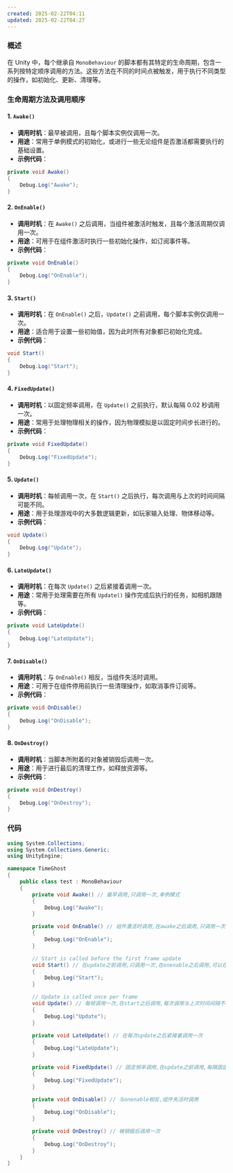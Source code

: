 ```yaml
---
created: 2025-02-22T04:11
updated: 2025-02-22T04:27
---
```

### 概述
在 Unity 中，每个继承自 `MonoBehaviour` 的脚本都有其特定的生命周期，包含一系列按特定顺序调用的方法。这些方法在不同的时间点被触发，用于执行不同类型的操作，如初始化、更新、清理等。

### 生命周期方法及调用顺序

#### 1. `Awake()`
- **调用时机**：最早被调用，且每个脚本实例仅调用一次。
- **用途**：常用于单例模式的初始化，或进行一些无论组件是否激活都需要执行的基础设置。
- **示例代码**：
```csharp
private void Awake()
{
    Debug.Log("Awake");
}
```

#### 2. `OnEnable()`
- **调用时机**：在 `Awake()` 之后调用，当组件被激活时触发，且每个激活周期仅调用一次。
- **用途**：可用于在组件激活时执行一些初始化操作，如订阅事件等。
- **示例代码**：
```csharp
private void OnEnable()
{
    Debug.Log("OnEnable");
}
```

#### 3. `Start()`
- **调用时机**：在 `OnEnable()` 之后，`Update()` 之前调用，每个脚本实例仅调用一次。
- **用途**：适合用于设置一些初始值，因为此时所有对象都已初始化完成。
- **示例代码**：
```csharp
void Start()
{
    Debug.Log("Start");
}
```

#### 4. `FixedUpdate()`
- **调用时机**：以固定频率调用，在 `Update()` 之前执行，默认每隔 0.02 秒调用一次。
- **用途**：常用于处理物理相关的操作，因为物理模拟是以固定时间步长进行的。
- **示例代码**：
```csharp
private void FixedUpdate()
{
    Debug.Log("FixedUpdate");
}
```

#### 5. `Update()`
- **调用时机**：每帧调用一次，在 `Start()` 之后执行，每次调用与上次的时间间隔可能不同。
- **用途**：用于处理游戏中的大多数逻辑更新，如玩家输入处理、物体移动等。
- **示例代码**：
```csharp
void Update()
{
    Debug.Log("Update");
}
```

#### 6. `LateUpdate()`
- **调用时机**：在每次 `Update()` 之后紧接着调用一次。
- **用途**：常用于处理需要在所有 `Update()` 操作完成后执行的任务，如相机跟随等。
- **示例代码**：
```csharp
private void LateUpdate()
{
    Debug.Log("LateUpdate");
}
```

#### 7. `OnDisable()`
- **调用时机**：与 `OnEnable()` 相反，当组件失活时调用。
- **用途**：可用于在组件停用前执行一些清理操作，如取消事件订阅等。
- **示例代码**：
```csharp
private void OnDisable()
{
    Debug.Log("OnDisable");
}
```

#### 8. `OnDestroy()`
- **调用时机**：当脚本所附着的对象被销毁后调用一次。
- **用途**：用于进行最后的清理工作，如释放资源等。
- **示例代码**：
```csharp
private void OnDestroy()
{
    Debug.Log("OnDestroy");
}
```

### 代码
```csharp
using System.Collections;
using System.Collections.Generic;
using UnityEngine;

namespace TimeGhost
{
    public class test : MonoBehaviour
    {
        private void Awake() // 最早调用,只调用一次,单例模式
        {
            Debug.Log("Awake");
        }

        private void OnEnable() // 组件激活时调用,在awake之后调用,只调用一次
        {
            Debug.Log("OnEnable");
        }

        // Start is called before the first frame update
        void Start() // 在update之前调用,只调用一次,在onenable之后调用,可以在此设置一些初始值
        {
            Debug.Log("Start");
        }

        // Update is called once per frame
        void Update() // 每帧调用一次,在start之后调用,每次调用与上次时间间隔不相同
        {
            Debug.Log("Update");
        }

        private void LateUpdate() // 在每次update之后紧接着调用一次
        {
            Debug.Log("LateUpdate");
        }

        private void FixedUpdate() // 固定频率调用,在update之前调用,每隔固定时间调用一次默认0.02s
        {
            Debug.Log("FixedUpdate");
        }

        private void OnDisable() // 与onenable相反,组件失活时调用
        {
            Debug.Log("OnDisable");
        }

        private void OnDestroy() // 被销毁后调用一次
        {
            Debug.Log("OnDestroy");
        }
    }
}
```
